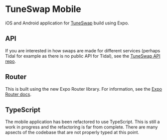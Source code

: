 # TuneSwap Mobile
iOS and Android application for [TuneSwap](https://tuneswap.app) build using Expo.

## API
If you are interested in how swaps are made for different services (perhaps Tidal for example as there is no public API for Tidal), see the 
[TuneSwap API repo](https://github.com/gkasdorf/tune-swap-api).

## Router
This is built using the new Expo Router library. For information, see the [Expo Router docs](https://expo.github.io/router/docs/).

## TypeScript
The mobile application has been refactored to use TypeScript. This is still a work in progress and the refactoring is far from complete. There are many apsects of the codebase that 
are not properly typed at this point.
